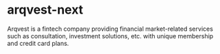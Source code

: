 # arqvest-next
Arqvest is a fintech company providing financial market-related services such as consultation, investment solutions, etc. with unique membership and credit card plans.
